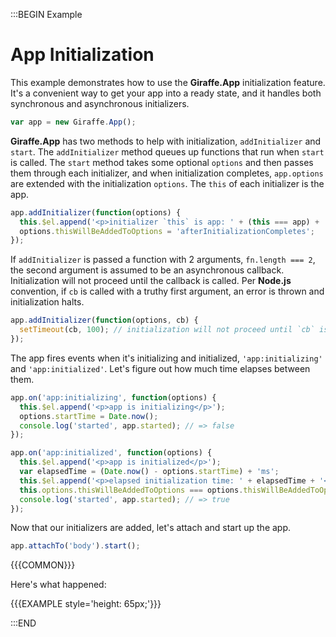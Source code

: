 :::BEGIN Example


# App Initialization

This example demonstrates how to use the __Giraffe.App__ initialization feature.
It's a convenient way to get your app into a ready state, and it handles both
synchronous and asynchronous initializers.

```js
var app = new Giraffe.App();
```

 __Giraffe.App__ has two methods to help with initialization, `addInitializer`
 and `start`. The `addInitializer` method queues up functions that run when
 `start` is called. The `start` method takes some optional `options` and then
 passes them through each initializer, and when initialization completes,
 `app.options` are extended with the initialization `options`. The `this` of
 each initializer is the app.

```js
app.addInitializer(function(options) {
  this.$el.append('<p>initializer `this` is app: ' + (this === app) + '</p>'); // => true
  options.thisWillBeAddedToOptions = 'afterInitializationCompletes';
});
```

If `addInitializer` is passed a function with 2 arguments, `fn.length === 2`,
the second argument is assumed to be an asynchronous callback. Initialization
will not proceed until the callback is called. Per __Node.js__ convention, if
`cb` is called with a truthy first argument, an error is thrown and
initialization halts.

```js
app.addInitializer(function(options, cb) {
  setTimeout(cb, 100); // initialization will not proceed until `cb` is called
});
```

The app fires events when it's initializing and initialized,
`'app:initializing'` and `'app:initialized'`. Let's figure out how much time
elapses between them.

```js
app.on('app:initializing', function(options) {
  this.$el.append('<p>app is initializing</p>');
  options.startTime = Date.now();
  console.log('started', app.started); // => false
});

app.on('app:initialized', function(options) {
  this.$el.append('<p>app is initialized</p>');
  var elapsedTime = (Date.now() - options.startTime) + 'ms';
  this.$el.append('<p>elapsed initialization time: ' + elapsedTime + '</p>'); // => ~100ms
  this.options.thisWillBeAddedToOptions === options.thisWillBeAddedToOptions; // => true
  console.log('started', app.started); // => true
});
```

Now that our initializers are added, let's attach and start up the app.

```js
app.attachTo('body').start();
```

{{{COMMON}}}

Here's what happened:

{{{EXAMPLE style='height: 65px;'}}}

:::END
